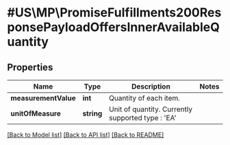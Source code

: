 # #US\MP\PromiseFulfillments200ResponsePayloadOffersInnerAvailableQuantity

## Properties

Name | Type | Description | Notes
------------ | ------------- | ------------- | -------------
**measurementValue** | **int** | Quantity of each item. |
**unitOfMeasure** | **string** | Unit of quantity. Currently supported type : 'EA' |


[[Back to Model list]](../) [[Back to API list]](../../Api/US/MP) [[Back to README]](../../README.md)

